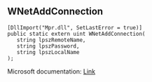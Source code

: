 ## WNetAddConnection

```
[DllImport("Mpr.dll", SetLastError = true)]
public static extern uint WNetAddConnection(
   string lpszRemoteName,
   string lpszPassword,
   string lpszLocalName
);
```

Microsoft documentation: [Link](https://docs.microsoft.com/en-us/windows/win32/api/winnetwk/nf-winnetwk-wnetaddconnectiona)
